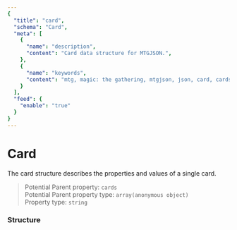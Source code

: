 ```yaml
---
{
  "title": "card",
  "schema": "Card",
  "meta": [
    {
      "name": "description",
      "content": "Card data structure for MTGJSON.",
    },
    {
      "name": "keywords",
      "content": "mtg, magic: the gathering, mtgjson, json, card, cards",
    }
  ],
  "feed": {
    "enable": "true"
  }
}
---
```


# Card

The card structure describes the properties and values of a single card.

> Potential Parent property: `cards`  
> Potential Parent property type: `array(anonymous object)`  
> Property type: `string`  

### Structure

<GenerateTable/>